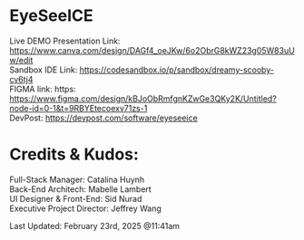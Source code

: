 # EyeSeeICE
Live DEMO Presentation Link: https://www.canva.com/design/DAGf4_oeJKw/6o2ObrG8kWZ23g05W83uUw/edit   
Sandbox IDE Link: https://codesandbox.io/p/sandbox/dreamy-scooby-cv6tj4   
FIGMA link: https: https://www.figma.com/design/kBJoObRmfgnKZwGe3QKy2K/Untitled?node-id=0-1&t=9RBYEtecoexv71zs-1  
DevPost: https://devpost.com/software/eyeseeice  
  
# Credits & Kudos:  
Full-Stack Manager: Catalina Huynh  
Back-End Architech: Mabelle Lambert  
UI Designer & Front-End: Sid Nurad  
Executive Project Director: Jeffrey Wang  
  
Last Updated: February 23rd, 2025 @11:41am  


 
